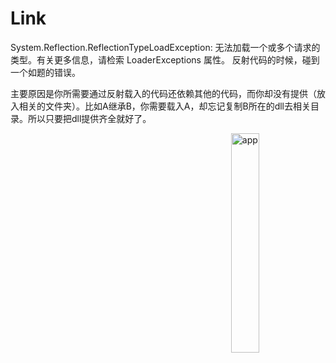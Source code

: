 # Link
System.Reflection.ReflectionTypeLoadException: 无法加载一个或多个请求的类型。有关更多信息，请检索 LoaderExceptions 属性。
反射代码的时候，碰到一个如题的错误。

主要原因是你所需要通过反射载入的代码还依赖其他的代码，而你却没有提供（放入相关的文件夹）。比如A继承B，你需要载入A，却忘记复制B所在的dll去相关目录。所以只要把dll提供齐全就好了。

<img align="right" src="https://github.com/naiop/Link/blob/master/img/zs.png" alt="app" width="30%" />
